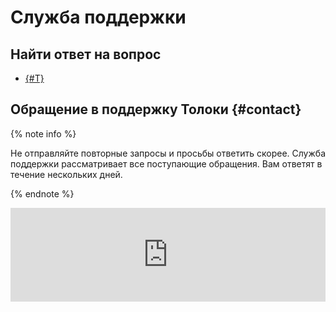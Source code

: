 # Служба поддержки

## Найти ответ на вопрос

- [{#T}](./troubleshooting.md)

## Обращение в поддержку Толоки {#contact}

{% note info %}

Не отправляйте повторные запросы и просьбы ответить скорее. Служба поддержки рассматривает все поступающие обращения. Вам ответят в течение нескольких дней.

{% endnote %}

<iframe width="100%" frameborder="0" src="https://forms.yandex.com/surveys/13464611.aae9597a9c66c630f2b7810fbddb942128830095/?lang=ru&iframe=1&service=toloka-ai" id="registration"></iframe>